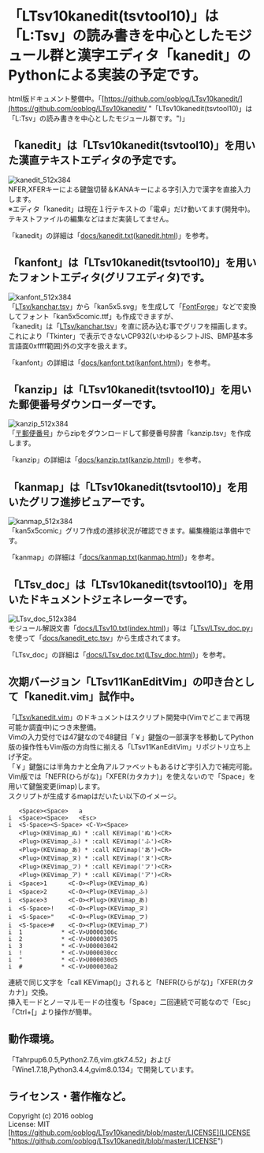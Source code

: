 # 「LTsv10kanedit(tsvtool10)」は「L:Tsv」の読み書きを中心としたモジュール群と漢字エディタ「kanedit」のPythonによる実装の予定です。

html版ドキュメント整備中。「[https://github.com/ooblog/LTsv10kanedit/](https://github.com/ooblog/LTsv10kanedit/ "「LTsv10kanedit(tsvtool10)」は「L:Tsv」の読み書きを中心としたモジュール群です。")」


## 「kanedit」は「LTsv10kanedit&#40;tsvtool10&#41;」を用いた漢直テキストエディタの予定です。

![kanedit_512x384](docs/kanedit_512x384.png "kanedit")  
NFER,XFERキーによる鍵盤切替＆KANAキーによる字引入力で漢字を直接入力します。  
※エディタ「kanedit」は現在１行テキストの「電卓」だけ動いてます&#40;開発中&#41;。テキストファイルの編集などはまだ実装してません。  

「kanedit」の詳細は「[docs/kanedit.txt](https://github.com/ooblog/LTsv10kanedit/blob/master/docs/kanedit.txt "「kanedit」は「LTsv10kanedit(tsvtool10)」を用いた漢直テキストエディタの予定です。")&#40;[kanedit.html](https://ooblog.github.io/LTsv10kanedit/kanedit.html "「kanedit」は「LTsv10kanedit(tsvtool10)」を用いた漢直テキストエディタの予定です。")&#41;」を参考。  


## 「kanfont」は「LTsv10kanedit&#40;tsvtool10&#41;」を用いたフォントエディタ(グリフエディタ)です。

![kanfont_512x384](docs/kanfont_512x384.png "kanfont")  
「[LTsv/kanchar.tsv](LTsv/kanchar.tsv "LTsv/kanchar.tsv")」から「kan5x5.svg」を生成して「[FontForge](http://fontforge.github.io/ja/ "FontForge")」などで変換してフォント「kan5x5comic.ttf」も作成できますが、  
「kanedit」は「[LTsv/kanchar.tsv](LTsv/kanchar.tsv "LTsv/kanchar.tsv")」を直に読み込む事でグリフを描画します。これにより「Tkinter」で表示できないCP932&#40;いわゆるシフトJIS、BMP基本多言語面0xffff範囲&#41;外の文字を扱えます。  

「kanfont」の詳細は「[docs/kanfont.txt](https://github.com/ooblog/LTsv10kanedit/blob/master/docs/kanfont.txt "「kanfont」は「LTsv10kanedit(tsvtool10)」を用いたフォントエディタ(グリフエディタ)です。")&#40;[kanfont.html](https://ooblog.github.io/LTsv10kanedit/kanfont.html "「kanfont」は「LTsv10kanedit(tsvtool10)」を用いたフォントエディタ(グリフエディタ)です。")&#41;」を参考。  


## 「kanzip」は「LTsv10kanedit&#40;tsvtool10&#41;」を用いた郵便番号ダウンローダーです。

![kanzip_512x384](docs/kanzip_512x384.png "kanzip")  
「[〒郵便番号](http://www.post.japanpost.jp/zipcode/dl/readme.html "郵便番号データの説明 - 日本郵便")」からzipをダウンロードして郵便番号辞書「kanzip.tsv」を作成します。  

「kanzip」の詳細は「[docs/kanzip.txt](https://github.com/ooblog/LTsv10kanedit/blob/master/docs/kanzip.txt "「kanzip」は「LTsv10kanedit(tsvtool10)」を用いた郵便番号ダウンローダーです。")&#40;[kanzip.html](https://ooblog.github.io/LTsv10kanedit/kanzip.html "「kanzip」は「LTsv10kanedit(tsvtool10)」を用いた郵便番号ダウンローダーです。")&#41;」を参考。  


## 「kanmap」は「LTsv10kanedit&#40;tsvtool10&#41;」を用いたグリフ進捗ビュアーです。

![kanmap_512x384](docs/kanmap_512x384.png "kanmap")  
「kan5x5comic」グリフ作成の進捗状況が確認できます。編集機能は準備中です。  

「kanmap」の詳細は「[docs/kanmap.txt](https://github.com/ooblog/LTsv10kanedit/blob/master/docs/kanmap.txt "「kanmap」は「LTsv10kanedit(tsvtool10)」を用いたグリフ進捗ビュアーです。")&#40;[kanmap.html](https://ooblog.github.io/LTsv10kanedit/kanmap.html "「kanmap」は「LTsv10kanedit(tsvtool10)」を用いたグリフ進捗ビュアーです。")&#41;」を参考。  


## 「LTsv_doc」は「LTsv10kanedit&#40;tsvtool10&#41;」を用いたドキュメントジェネレーターです。

![LTsv_doc_512x384](docs/LTsv_doc_512x384.png "LTsv_doc")  
モジュール解説文書「[docs/LTsv10.txt](https://github.com/ooblog/LTsv10kanedit/blob/master/docs/LTsv10.txt "「<？LTsv>」は「L:Tsv」の読み書きを中心としたモジュール群です。")&#40;[index.html](https://ooblog.github.io/LTsv10kanedit/index.html "「<？LTsv>」は「L:Tsv」の読み書きを中心としたモジュール群です。")&#41;」等は「[LTsv/LTsv_doc.py](LTsv/LTsv_doc.py "LTsv/LTsv_doc.py")」を使って「[docs/kanedit_etc.tsv](docs/kanedit_etc.tsv "docs/kanedit_etc.tsv")」から生成されてます。  

「LTsv_doc」の詳細は「[docs/LTsv_doc.txt](https://github.com/ooblog/LTsv10kanedit/blob/master/docs/LTsv_doc.txt "「LTsv_doc」は「LTsv10kanedit(tsvtool10)」を用いたドキュメントジェネレーターです。")&#40;[LTsv_doc.html](https://ooblog.github.io/LTsv10kanedit/LTsv_doc.html "「LTsv_doc」は「LTsv10kanedit(tsvtool10)」を用いたドキュメントジェネレーターです。")&#41;」を参考。  


## 次期バージョン「LTsv11KanEditVim」の叩き台として「kanedit.vim」試作中。

「[LTsv/kanedit.vim](LTsv/kanedit.vim "LTsv/kanedit.vim")」のドキュメントはスクリプト開発中(Vimでどこまで再現可能か調査中)につき未整備。  
Vimの入力受付では47鍵なので48鍵目「￥」鍵盤の一部漢字を移動してPython版の操作性もVim版の方向性に揃える「LTsv11KanEditVim」リポジトリ立ち上げ予定。  
「￥」鍵盤には半角カナと全角アルファベットもあるけど字引入力で補完可能。  
Vim版では「NEFR&#40;ひらがな&#41;」「XFER&#40;カタカナ&#41;」を使えないので「Space」を用いて鍵盤変更&#40;imap&#41;します。  
スクリプトが生成するmapはだいたい以下のイメージ。  

       <Space><Space>   a
    i  <Space><Space>   <Esc>
    i  <S-Space><S-Space> <C-V><Space>
       <Plug>(KEVimap_ぬ) * :call KEVimap('ぬ')<CR>
       <Plug>(KEVimap_ふ) * :call KEVimap('ふ')<CR>
       <Plug>(KEVimap_あ) * :call KEVimap('あ')<CR>
       <Plug>(KEVimap_ヌ) * :call KEVimap('ヌ')<CR>
       <Plug>(KEVimap_フ) * :call KEVimap('フ')<CR>
       <Plug>(KEVimap_ア) * :call KEVimap('ア')<CR>
    i  <Space>1      <C-O><Plug>(KEVimap_ぬ)
    i  <Space>2      <C-O><Plug>(KEVimap_ふ)
    i  <Space>3      <C-O><Plug>(KEVimap_あ)
    i  <S-Space>!    <C-O><Plug>(KEVimap_ヌ)
    i  <S-Space>"    <C-O><Plug>(KEVimap_フ)
    i  <S-Space>#    <C-O><Plug>(KEVimap_ア)
    i  1           * <C-V>U0000306c
    i  2           * <C-V>U00003075
    i  3           * <C-V>U00003042
    i  !           * <C-V>U000030cc
    i  "           * <C-V>U000030d5
    i  #           * <C-V>U000030a2

連続で同じ文字を「call KEVimap&#40;&#41;」されると「NEFR&#40;ひらがな&#41;」「XFER&#40;カタカナ&#41;」交換。  
挿入モードとノーマルモードの往復も「Space」二回連続で可能なので「Esc」「Ctrl+&#91;」より操作が簡単。  


## 動作環境。

「Tahrpup6.0.5,Python2.7.6,vim.gtk7.4.52」および「Wine1.7.18,Python3.4.4,gvim8.0.134」で開発しています。  


## ライセンス・著作権など。

Copyright (c) 2016 ooblog  
License: MIT  
[https://github.com/ooblog/LTsv10kanedit/blob/master/LICENSE](LICENSE "https://github.com/ooblog/LTsv10kanedit/blob/master/LICENSE")  

